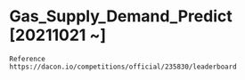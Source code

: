 # Gas_Supply_Demand_Predict [20211021 ~]


```
Reference
https://dacon.io/competitions/official/235830/leaderboard
```
